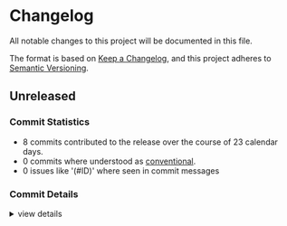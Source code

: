 # Changelog

All notable changes to this project will be documented in this file.

The format is based on [Keep a Changelog](https://keepachangelog.com/en/1.0.0/),
and this project adheres to [Semantic Versioning](https://semver.org/spec/v2.0.0.html).

## Unreleased

### Commit Statistics

<csr-read-only-do-not-edit/>

 - 8 commits contributed to the release over the course of 23 calendar days.
 - 0 commits where understood as [conventional](https://www.conventionalcommits.org).
 - 0 issues like '(#ID)' where seen in commit messages

### Commit Details

<csr-read-only-do-not-edit/>

<details><summary>view details</summary>

 * **Uncategorized**
    - Fixed README ([`f79bb5c`](https://github.comgit//billyb2/bootleg_networking/commit/f79bb5c9ccbf406a8b614dc60254f262b1634b1b))
    - Added instructions for viewing crate documentation ([`04198fa`](https://github.comgit//billyb2/bootleg_networking/commit/04198faf09bab4a4ad09bf640ae554800f7d7316))
    - Generally improved usability ([`1dba28d`](https://github.comgit//billyb2/bootleg_networking/commit/1dba28d68a6a3b2c5d19f14a82d48111a2e09f2f))
    - Better documentation ([`b634e1b`](https://github.comgit//billyb2/bootleg_networking/commit/b634e1b176020f8e602fcbd5b679722098e5aa57))
    - General code cleanup ([`11beacb`](https://github.comgit//billyb2/bootleg_networking/commit/11beacb7afe3a719dc2cf20a4c98066ab104e495))
    - Added the initial codebase ([`3797dae`](https://github.comgit//billyb2/bootleg_networking/commit/3797dae40d92d7a7873f417a7ab52514b164ff5f))
    - Initial commit ([`48b4d66`](https://github.comgit//billyb2/bootleg_networking/commit/48b4d6636a3511b123d2b203a224617162450598))
</details>

